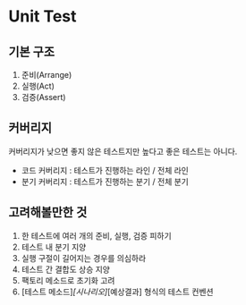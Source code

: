 # Unit Test

## 기본 구조
1. 준비(Arrange)
2. 실행(Act)
3. 검증(Assert)

## 커버리지
커버리지가 낮으면 좋지 않은 테스트지만 높다고 좋은 테스트는 아니다.
- 코드 커버리지 : 테스트가 진행하는 라인 / 전체 라인
- 분기 커버리지 : 테스트가 진행하는 분기 / 전체 분기

## 고려해볼만한 것
1. 한 테스트에 여러 개의 준비, 실행, 검증 피하기
2. 테스트 내 분기 지양
3. 실행 구절이 길어지는 경우를 의심하라
4. 테스트 간 결합도 상승 지양
5. 팩토리 메소드로 초기화 고려
6. [테스트 메소드]_[시나리오]_[예상결과] 형식의 테스트 컨벤션